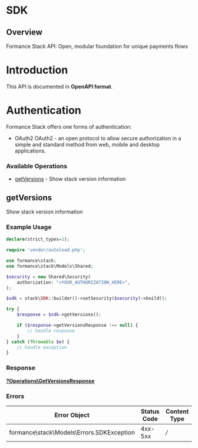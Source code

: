 # SDK

## Overview

Formance Stack API: Open, modular foundation for unique payments flows

# Introduction
This API is documented in **OpenAPI format**.

# Authentication
Formance Stack offers one forms of authentication:
  - OAuth2
OAuth2 - an open protocol to allow secure authorization in a simple
and standard method from web, mobile and desktop applications.
<SecurityDefinitions />


### Available Operations

* [getVersions](#getversions) - Show stack version information

## getVersions

Show stack version information

### Example Usage

```php
declare(strict_types=1);

require 'vendor/autoload.php';

use formance\stack;
use formance\stack\Models\Shared;

$security = new Shared\Security(
    authorization: "<YOUR_AUTHORIZATION_HERE>",
);

$sdk = stack\SDK::builder()->setSecurity($security)->build();

try {
    $response = $sdk->getVersions();

    if ($response->getVersionsResponse !== null) {
        // handle response
    }
} catch (Throwable $e) {
    // handle exception
}
```

### Response

**[?Operations\GetVersionsResponse](../../Models/Operations/GetVersionsResponse.md)**

### Errors

| Error Object                              | Status Code                               | Content Type                              |
| ----------------------------------------- | ----------------------------------------- | ----------------------------------------- |
| formance\stack\Models\Errors.SDKException | 4xx-5xx                                   | */*                                       |
